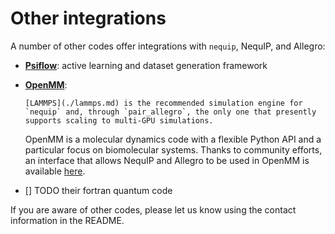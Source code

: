 # Other integrations

A number of other codes offer integrations with `nequip`, NequIP, and Allegro:
 - [**Psiflow**](TODO): active learning and dataset generation framework
 - [**OpenMM**](TODO):
    ```{warning}
    [LAMMPS](./lammps.md) is the recommended simulation engine for `nequip` and, through `pair_allegro`, the only one that presently supports scaling to multi-GPU simulations.
    ```

    OpenMM is a molecular dynamics code with a flexible Python API and a particular focus on biomolecular systems. Thanks to community efforts, an interface that allows NequIP and Allegro to be used in OpenMM is available [here](TODO).
 - [] TODO their fortran quantum code

If you are aware of other codes, please let us know using the contact information in the README.